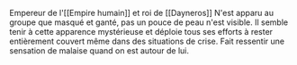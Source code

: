 Empereur de l'[[Empire humain]] et roi de [[Dayneros]]
N'est apparu au groupe que masqué et ganté, pas un pouce de peau n'est visible. Il semble tenir à cette apparence mystérieuse et déploie tous ses efforts à rester entièrement couvert même dans des situations de crise.
Fait ressentir une sensation de malaise quand on est autour de lui.
